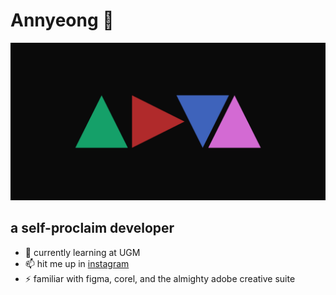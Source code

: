 # Annyeong 👋
<img src="assets/img/adya.jpg" class="img-responsive" alt=""> </div>
## a self-proclaim developer
- 🌱 currently learning at UGM
- 📫 hit me up in [instagram](https://www.instagram.com/dysnasp/)
- ⚡ familiar with figma, corel, and the almighty adobe creative suite
